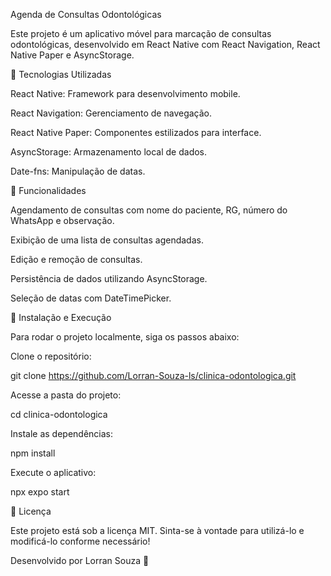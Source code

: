 Agenda de Consultas Odontológicas

Este projeto é um aplicativo móvel para marcação de consultas odontológicas, desenvolvido em React Native com React Navigation, React Native Paper e AsyncStorage.

📌 Tecnologias Utilizadas

React Native: Framework para desenvolvimento mobile.

React Navigation: Gerenciamento de navegação.

React Native Paper: Componentes estilizados para interface.

AsyncStorage: Armazenamento local de dados.

Date-fns: Manipulação de datas.

🚀 Funcionalidades

Agendamento de consultas com nome do paciente, RG, número do WhatsApp e observação.

Exibição de uma lista de consultas agendadas.

Edição e remoção de consultas.

Persistência de dados utilizando AsyncStorage.

Seleção de datas com DateTimePicker.

🔧 Instalação e Execução

Para rodar o projeto localmente, siga os passos abaixo:

Clone o repositório:

git clone https://github.com/Lorran-Souza-ls/clinica-odontologica.git

Acesse a pasta do projeto:

cd clinica-odontologica

Instale as dependências:

npm install

Execute o aplicativo:

npx expo start

📜 Licença

Este projeto está sob a licença MIT. Sinta-se à vontade para utilizá-lo e modificá-lo conforme necessário!

Desenvolvido por Lorran Souza 🚀

